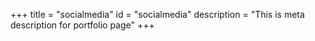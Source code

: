 +++
title = "socialmedia"
id = "socialmedia"
description = "This is meta description for portfolio page"
+++